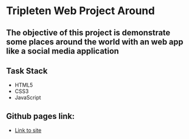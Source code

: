 # Tripleten Web Project Around

## The objective of this project is demonstrate some places around the world with an web app like a social media application

## Task Stack

- HTML5
- CSS3
- JavaScript

## Github pages link:

- [Link to site](https://claudiocassimiro.github.io/web_project_homeland/)
